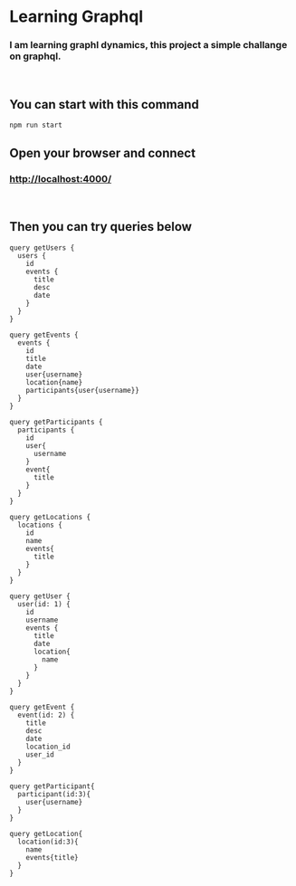 # Learning Graphql

### I am learning graphl dynamics, this project a simple challange on graphql.
<br>

## You can start with this command
 `npm run start`


## Open your browser and connect 
### <http://localhost:4000/>
<br>

## Then you can try queries below

```
query getUsers {
  users {
    id
    events {
      title
      desc
      date
    }
  }
}

query getEvents {
  events {
    id
    title
    date
    user{username}
    location{name}
    participants{user{username}}
  }
}

query getParticipants {
  participants {
    id
    user{
      username
    }
    event{
      title
    }
  }
}

query getLocations {
  locations {
    id
    name
    events{
      title
    }
  }
}

query getUser {
  user(id: 1) {
    id
    username
    events {
      title
      date
      location{
        name
      }
    }
  }
}

query getEvent {
  event(id: 2) {
    title
    desc
    date
    location_id
    user_id
  }
}

query getParticipant{
  participant(id:3){
    user{username}
  }
}

query getLocation{
  location(id:3){
    name
    events{title}
  }
}
```